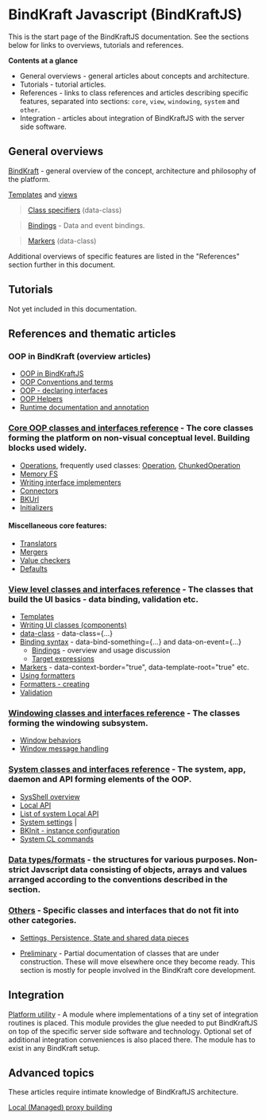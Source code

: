 # BindKraft Javascript (BindKraftJS)

This is the start page of the BindKraftJS documentation. See the sections below for links to overviews, tutorials and references.

**Contents at a glance**

- General overviews - general articles about concepts and architecture.
- Tutorials - tutorial articles.
- References - links to class references and articles describing specific features, separated into sections: `core`, `view`, `windowing`, `system` and `other`.
- Integration - articles about integration of BindKraftJS with the server side software.

## General overviews

[BindKraft](BindKraft.md) - general overview of the concept, architecture and philosophy of the platform.

[Templates](Templates.md) and [views](View.md)

>[Class specifiers](BindingSyntax/DataClass.md) (data-class)

>[Bindings](Bindings.md) - Data and event bindings.

>[Markers](BindingSyntax/Markers.md) (data-class)

Additional overviews of specific features are listed in the "References" section further in this document.

## Tutorials

Not yet included in this documentation.

## References and thematic articles

### OOP in BindKraft (overview articles)

* [OOP in BindKraftJS](OOP.md) 
* [OOP Conventions and terms](OOPConventions.md) 
* [OOP - declaring interfaces](OOPInterfaces.md)
* [OOP Helpers](OOPHelpers.md) 
* [Runtime documentation and annotation](RuntimeSelfDoc.md)


### [Core OOP classes and interfaces reference](CoreClasses.md) - The core classes forming the platform on non-visual conceptual level. Building blocks used widely.

* [Operations](Operations.md), frequently used classes: [Operation](CoreClasses/Operation.md), [ChunkedOperation](CoreClasses/ChunkedOperation.md) 
* [Memory FS](MemoryFS.md) 
* [Writing interface implementers](WritingInterfaceImplementers.md) 
* [Connectors](Connectors.md) 
* [BKUrl](BKUrl.md) 
* [Initializers](Initializers.md)

#### Miscellaneous core features: 

* [Translators](Translators.md) 
* [Mergers](Mergers.md) 
* [Value checkers](ValueCheckers.md)
* [Defaults](UsingDefaults.md)

### [View level classes and interfaces reference](ViewClasses.md) - The classes that build the UI basics - data binding, validation etc.

* [Templates](Templates.md) 
* [Writing UI classes (components)](UIClassesWritting.md)
* [data-class](DataClass.md) - data-class={...}
* [Binding syntax](BindingSyntax.md) - data-bind-something={...} and data-on-event={...}
    * [Bindings](Bindings.md) - overview and usage discussion
    * [Target expressions](Bindings.md#target-operation)
* [Markers](BindingSyntax/Markers.md) - data-context-border="true", data-template-root="true" etc.
* [Using formatters](UsingFormatters.md)
* [Formatters - creating](Formatters.md)
* [Validation](Validation/validation.md)

### [Windowing classes and interfaces reference](WindowingClasses.md) - The classes forming the windowing subsystem.

* [Window behaviors](Windowing/WindowBehaviors.md)
* [Window message handling](Windowing/WindowMessagesHandling.md)

### [System classes and interfaces reference](SystemClasses.md) - The system, app, daemon and API forming elements of the OOP.

* [SysShell overview](SysShell.md)
* [Local API](LocalAPIs.md)
* [List of system Local API](LocalAPIList.md)
* [System settings](SystemClasses/SystemSettings.md) |
* [BKInit - instance configuration](BkInit.md)
* [System CL commands](SystemClasses/globalcommands.md)
### [Data types/formats](DataTypes/DataTypes.md) - the structures for various purposes. Non-strict Javscript data consisting of objects, arrays and values arranged according to the conventions described in the section.

### [Others](OtherClasses.md) - Specific classes and interfaces that do not fit into other categories.

* [Settings, Persistence, State and shared data pieces](Settings_Persistence_State_and_shared_data_pieces.md)

* [Preliminary](Preliminary.md) - Partial documentation of classes that are under construction. These will move elsewhere once they become ready. This section is mostly for people involved in the BindKraft core development.

## Integration

[Platform utility](PlatformUtility.md) - A module where implementations of a tiny set of integration routines is placed. This module provides the glue needed to put BindKraftJS on top of the specific server side software and technology. Optional set of additional integration conveniences is also placed there. The module has to exist in any BindKraft setup.

## Advanced topics

These articles require intimate knowledge of BindKraftJS architecture.

[Local (Managed) proxy building](Advanced/ManagedProxies.md)
